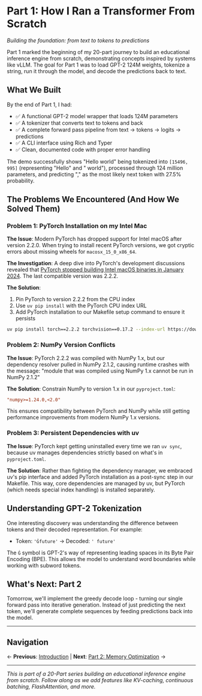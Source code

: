 # Part 1: How I Ran a Transformer From Scratch

*Building the foundation: from text to tokens to predictions*

Part 1 marked the beginning of my 20-part journey to build an educational inference engine from scratch, demonstrating concepts inspired by systems like vLLM. The goal for Part 1 was to load GPT-2 124M weights, tokenize a string, run it through the model, and decode the predictions back to text.

## What We Built

By the end of Part 1, I had:
- ✅ A functional GPT-2 model wrapper that loads 124M parameters
- ✅ A tokenizer that converts text to tokens and back
- ✅ A complete forward pass pipeline from text → tokens → logits → predictions
- ✅ A CLI interface using Rich and Typer
- ✅ Clean, documented code with proper error handling

The demo successfully shows "Hello world" being tokenized into `[15496, 995]` (representing "Hello" and " world"), processed through 124 million parameters, and predicting "," as the most likely next token with 27.5% probability.

## The Problems We Encountered (And How We Solved Them)

### Problem 1: PyTorch Installation on my Intel Mac

**The Issue**: Modern PyTorch has dropped support for Intel macOS after version 2.2.0. When trying to install recent PyTorch versions, we got cryptic errors about missing wheels for `macosx_15_0_x86_64`.

**The Investigation**: A deep dive into PyTorch's development discussions revealed that [PyTorch stopped building Intel macOS binaries in January 2024](https://dev-discuss.pytorch.org/t/pytorch-macos-x86-builds-deprecation-starting-january-2024/1690). The last compatible version was 2.2.2.

**The Solution**:
1. Pin PyTorch to version 2.2.2 from the CPU index
2. Use `uv pip install` with the PyTorch CPU index URL
3. Add PyTorch installation to our Makefile setup command to ensure it persists

```bash
uv pip install torch==2.2.2 torchvision==0.17.2 --index-url https://download.pytorch.org/whl/cpu
```

### Problem 2: NumPy Version Conflicts

**The Issue**: PyTorch 2.2.2 was compiled with NumPy 1.x, but our dependency resolver pulled in NumPy 2.1.2, causing runtime crashes with the message: "module that was compiled using NumPy 1.x cannot be run in NumPy 2.1.2"

**The Solution**: Constrain NumPy to version 1.x in our `pyproject.toml`:
```toml
"numpy>=1.24.0,<2.0"
```

This ensures compatibility between PyTorch and NumPy while still getting performance improvements from modern NumPy 1.x versions.

### Problem 3: Persistent Dependencies with uv

**The Issue**: PyTorch kept getting uninstalled every time we ran `uv sync`, because uv manages dependencies strictly based on what's in `pyproject.toml`.

**The Solution**: Rather than fighting the dependency manager, we embraced uv's pip interface and added PyTorch installation as a post-sync step in our Makefile. This way, core dependencies are managed by uv, but PyTorch (which needs special index handling) is installed separately.

## Understanding GPT-2 Tokenization

One interesting discovery was understanding the difference between tokens and their decoded representation. For example:

- Token: `'Ġfuture'` → Decoded: `' future'`

The `Ġ` symbol is GPT-2's way of representing leading spaces in its Byte Pair Encoding (BPE). This allows the model to understand word boundaries while working with subword tokens.

## What's Next: Part 2

Tomorrow, we'll implement the greedy decode loop - turning our single forward pass into iterative generation. Instead of just predicting the next token, we'll generate complete sequences by feeding predictions back into the model.

---

## Navigation

← **Previous**: [Introduction](introduction.md) | **Next**: [Part 2: Memory Optimization](part2-article.md) →

---

*This is part of a 20-Part series building an educational inference engine from scratch. Follow along as we add features like KV-caching, continuous batching, FlashAttention, and more.*
